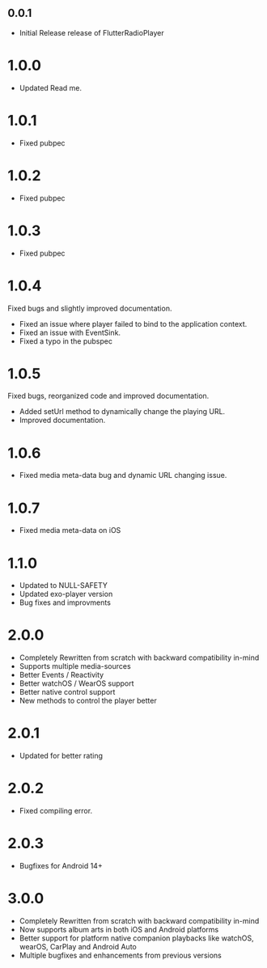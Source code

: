 ## 0.0.1

* Initial Release release of FlutterRadioPlayer

# 1.0.0

* Updated Read me.

# 1.0.1

* Fixed pubpec

# 1.0.2

* Fixed pubpec

# 1.0.3

* Fixed pubpec

# 1.0.4

Fixed bugs and slightly improved documentation.

* Fixed an issue where player failed to bind to the application context.
* Fixed an issue with EventSink.
* Fixed a typo in the pubspec

# 1.0.5

Fixed bugs, reorganized code and improved documentation.

* Added setUrl method to dynamically change the playing URL.
* Improved documentation.

# 1.0.6

* Fixed media meta-data bug and dynamic URL changing issue.

# 1.0.7

* Fixed media meta-data on iOS

# 1.1.0

* Updated to NULL-SAFETY
* Updated exo-player version
* Bug fixes and improvments

# 2.0.0

* Completely Rewritten from scratch with backward compatibility in-mind
* Supports multiple media-sources
* Better Events / Reactivity
* Better watchOS / WearOS support
* Better native control support
* New methods to control the player better

# 2.0.1

* Updated for better rating

# 2.0.2

* Fixed compiling error.

# 2.0.3

* Bugfixes for Android 14+

# 3.0.0

* Completely Rewritten from scratch with backward compatibility in-mind
* Now supports album arts in both iOS and Android platforms
* Better support for platform native companion playbacks like watchOS, wearOS, CarPlay and Android Auto
* Multiple bugfixes and enhancements from previous versions